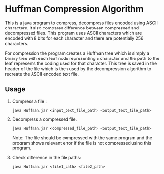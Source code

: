 ﻿# Huffman Compression Algorithm

This is a java program to compress, decompress files encoded using ASCII characters. It also compares difference between compressed and decompressed files. This program uses ASCII characters which are encoded with 8 bits for each character and there are potentially 256 characters. 

For compression the program creates a Huffman tree which is simply a binary tree with each leaf node representing a character and the path to the leaf represents the coding used for that character. This tree is saved in the header of the file which is then used by the decompression algorithm to recreate the ASCII encoded text file.

## Usage 

1. Compress a file :
	```
	java Huffman.jar <input_text_file_path> <output_text_file_path>
	```
2. Decompress a compressed file. 
	```
	java Huffman.jar <compressed_file_path> <output_text_file_path>
	```
	Note: The file should be compressed with the same program and the program shows relevant error if the file is not compressed using this program.
	
3. Check difference in the file paths:
	```
	java Huffman.jar <file1_path> <file2_path>
	```
